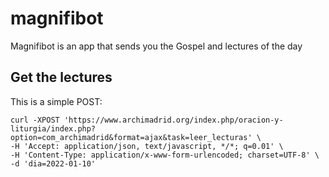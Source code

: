 # magnifibot
Magnifibot is an app that sends you the Gospel and lectures of the day

## Get the lectures

This is a simple POST:

```
curl -XPOST 'https://www.archimadrid.org/index.php/oracion-y-liturgia/index.php?option=com_archimadrid&format=ajax&task=leer_lecturas' \
-H 'Accept: application/json, text/javascript, */*; q=0.01' \
-H 'Content-Type: application/x-www-form-urlencoded; charset=UTF-8' \
-d 'dia=2022-01-10'
```
